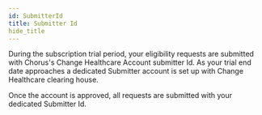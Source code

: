 ```yaml
---
id: SubmitterId
title: Submitter Id
hide_title
---
```

   During the subscription trial period, your eligibility requests are submitted with Chorus's Change Healthcare Account submitter Id. 
As your trial end date approaches a dedicated Submitter account is set up with Change Healthcare clearing house.

Once the account is approved, all requests are submitted with your dedicated Submitter Id. 